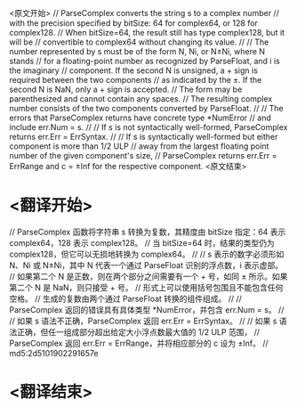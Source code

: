 
<原文开始>
// ParseComplex converts the string s to a complex number
// with the precision specified by bitSize: 64 for complex64, or 128 for complex128.
// When bitSize=64, the result still has type complex128, but it will be
// convertible to complex64 without changing its value.
//
// The number represented by s must be of the form N, Ni, or N±Ni, where N stands
// for a floating-point number as recognized by ParseFloat, and i is the imaginary
// component. If the second N is unsigned, a + sign is required between the two components
// as indicated by the ±. If the second N is NaN, only a + sign is accepted.
// The form may be parenthesized and cannot contain any spaces.
// The resulting complex number consists of the two components converted by ParseFloat.
//
// The errors that ParseComplex returns have concrete type *NumError
// and include err.Num = s.
//
// If s is not syntactically well-formed, ParseComplex returns err.Err = ErrSyntax.
//
// If s is syntactically well-formed but either component is more than 1/2 ULP
// away from the largest floating point number of the given component's size,
// ParseComplex returns err.Err = ErrRange and c = ±Inf for the respective component.
<原文结束>

# <翻译开始>
// ParseComplex 函数将字符串 s 转换为复数，其精度由 bitSize 指定：64 表示 complex64，128 表示 complex128。
// 当 bitSize=64 时，结果的类型仍为 complex128，但它可以无损地转换为 complex64。
//
// s 表示的数字必须形如 N、Ni 或 N±Ni，其中 N 代表一个通过 ParseFloat 识别的浮点数，i 表示虚部。
// 如果第二个 N 是正数，则在两个部分之间需要有一个 + 号，如同 ± 所示。如果第二个 N 是 NaN，则只接受 + 号。
// 形式上可以使用括号包围且不能包含任何空格。
// 生成的复数由两个通过 ParseFloat 转换的组件组成。
//
// ParseComplex 返回的错误具有具体类型 *NumError，并包含 err.Num = s。
//
// 如果 s 语法不正确，ParseComplex 返回 err.Err = ErrSyntax。
//
// 如果 s 语法正确，但任一组成部分超出给定大小浮点数最大值的 1/2 ULP 范围，
// ParseComplex 返回 err.Err = ErrRange，并将相应部分的 c 设为 ±Inf。
// md5:2d5101902291657e
# <翻译结束>

